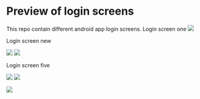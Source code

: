 # Preview of login screens 

This repo contain different android app login screens. 
Login screen one
![](https://github.com/balaraju1278/Login_Screen_one/blob/master/Screenshot_20170920_194508.png)



Login screen new







![](https://github.com/balaraju1278/Login_Screens/blob/master/Login_Screen_new/signup.PNG)
![](https://github.com/balaraju1278/Login_Screens/blob/master/Login_Screen_new/login_preview.PNG)

Login screen five


![](https://github.com/balaraju1278/Login_Screens/blob/master/Login_screen5/login_screen.PNG)
![](https://github.com/balaraju1278/Login_Screens/blob/master/new_login_screen7/login_Screen.PNG)



![](https://github.com/balaraju1278/Login_Screens/blob/master/login.PNG)


